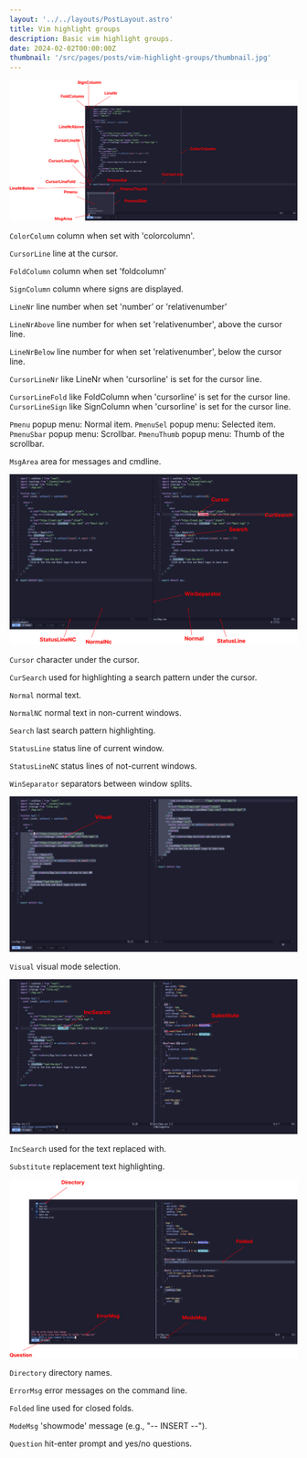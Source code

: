 ```yaml
---
layout: '../../layouts/PostLayout.astro'
title: Vim highlight groups
description: Basic vim highlight groups.
date: 2024-02-02T00:00:00Z
thumbnail: '/src/pages/posts/vim-highlight-groups/thumbnail.jpg'
---
```


![groups](./vim-highlight-groups/groups1.png)

`ColorColumn` column when set with 'colorcolumn'.

`CursorLine` line at the cursor.

`FoldColumn` column when set 'foldcolumn’

`SignColumn` column where signs are displayed.

`LineNr` line number when set 'number’ or 'relativenumber'

`LineNrAbove` line number for when set 'relativenumber', above the cursor line.

`LineNrBelow` line number for when set 'relativenumber', below the cursor line.

`CursorLineNr` like LineNr when 'cursorline' is set for the cursor line.

`CursorLineFold` like FoldColumn when 'cursorline' is set for the cursor line.
`CursorLineSign` like SignColumn when 'cursorline' is set for the cursor line.

`Pmenu` popup menu: Normal item.
`PmenuSel` popup menu: Selected item.
`PmenuSbar` popup menu: Scrollbar.
`PmenuThumb` popup menu: Thumb of the scrollbar.

`MsgArea` area for messages and cmdline.

![groups](./vim-highlight-groups/groups2.png)

`Cursor` character under the cursor.

`CurSearch` used for highlighting a search pattern under the cursor.

`Normal` normal text.

`NormalNC` normal text in non-current windows.

`Search` last search pattern highlighting.

`StatusLine` status line of current window.

`StatusLineNC` status lines of not-current windows.

`WinSeparator` separators between window splits.

![groups](./vim-highlight-groups/groups3.png)

`Visual` visual mode selection.

![groups](./vim-highlight-groups/groups4.png)

`IncSearch` used for the text replaced with.

`Substitute` replacement text highlighting.

![groups](./vim-highlight-groups/groups5.png)

`Directory` directory names.

`ErrorMsg` error messages on the command line.

`Folded` line used for closed folds.

`ModeMsg` 'showmode' message (e.g., "-- INSERT --").

`Question` hit-enter prompt and yes/no questions.

